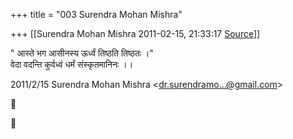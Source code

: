 +++
title = "003 Surendra Mohan Mishra"

+++
[[Surendra Mohan Mishra	2011-02-15, 21:33:17 [Source](https://groups.google.com/g/bvparishat/c/q7rEqpmAmww)]]



" आस्ते भग आसीनस्य ऊर्ध्वं तिष्ठति तिष्ठतः ।"  
 वेदा वदन्ति कुर्वध्वं धर्मं संस्कृतमानिनः ।।  
  

2011/2/15 Surendra Mohan Mishra \<[dr.surendramo...@gmail.com]()\>





